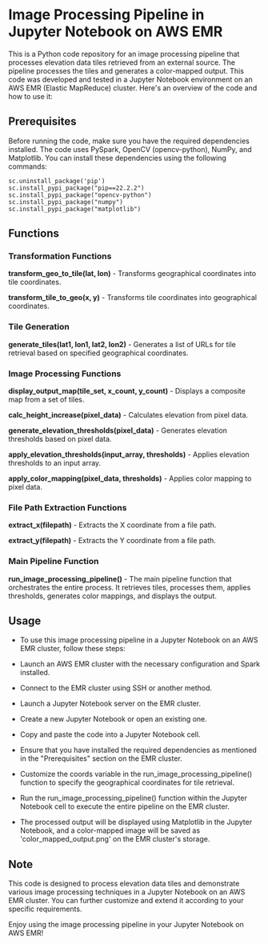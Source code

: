 # Image Processing Pipeline in Jupyter Notebook on AWS EMR
This is a Python code repository for an image processing pipeline that processes elevation data tiles retrieved from an external source. The pipeline processes the tiles and generates a color-mapped output. This code was developed and tested in a Jupyter Notebook environment on an AWS EMR (Elastic MapReduce) cluster. Here's an overview of the code and how to use it:

## Prerequisites
Before running the code, make sure you have the required dependencies installed. The code uses PySpark, OpenCV (opencv-python), NumPy, and Matplotlib. You can install these dependencies using the following commands:
```
sc.uninstall_package('pip')
sc.install_pypi_package("pip==22.2.2")
sc.install_pypi_package("opencv-python")
sc.install_pypi_package("numpy")
sc.install_pypi_package("matplotlib")
```
## Functions
### Transformation Functions
**transform_geo_to_tile(lat, lon)** - Transforms geographical coordinates into tile coordinates.

**transform_tile_to_geo(x, y)** - Transforms tile coordinates into geographical coordinates.
### Tile Generation
**generate_tiles(lat1, lon1, lat2, lon2)** - Generates a list of URLs for tile retrieval based on specified geographical coordinates.
### Image Processing Functions
**display_output_map(tile_set, x_count, y_count)** - Displays a composite map from a set of tiles.

**calc_height_increase(pixel_data)** - Calculates elevation from pixel data.

**generate_elevation_thresholds(pixel_data)** - Generates elevation thresholds based on pixel data.

**apply_elevation_thresholds(input_array, thresholds)** - Applies elevation thresholds to an input array.

**apply_color_mapping(pixel_data, thresholds)** - Applies color mapping to pixel data.
### File Path Extraction Functions
**extract_x(filepath)** - Extracts the X coordinate from a file path.

**extract_y(filepath)** - Extracts the Y coordinate from a file path.
### Main Pipeline Function
**run_image_processing_pipeline()** - The main pipeline function that orchestrates the entire process. It retrieves tiles, processes them, applies thresholds, generates color mappings, and displays the output.
## Usage
* To use this image processing pipeline in a Jupyter Notebook on an AWS EMR cluster, follow these steps:

* Launch an AWS EMR cluster with the necessary configuration and Spark installed.

* Connect to the EMR cluster using SSH or another method.

* Launch a Jupyter Notebook server on the EMR cluster.

* Create a new Jupyter Notebook or open an existing one.

* Copy and paste the code into a Jupyter Notebook cell.

* Ensure that you have installed the required dependencies as mentioned in the "Prerequisites" section on the EMR cluster.

* Customize the coords variable in the run_image_processing_pipeline() function to specify the geographical coordinates for tile retrieval.

* Run the run_image_processing_pipeline() function within the Jupyter Notebook cell to execute the entire pipeline on the EMR cluster.

* The processed output will be displayed using Matplotlib in the Jupyter Notebook, and a color-mapped image will be saved as 'color_mapped_output.png' on the EMR cluster's storage.

## Note
This code is designed to process elevation data tiles and demonstrate various image processing techniques in a Jupyter Notebook on an AWS EMR cluster. You can further customize and extend it according to your specific requirements.

Enjoy using the image processing pipeline in your Jupyter Notebook on AWS EMR!

